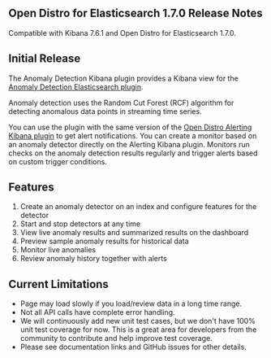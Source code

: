 ## Open Distro for Elasticsearch 1.7.0 Release Notes
Compatible with Kibana 7.6.1 and Open Distro for Elasticsearch 1.7.0.

## Initial Release
The Anomaly Detection Kibana plugin provides a Kibana view for the [Anomaly Detection Elasticsearch plugin](https://github.com/opendistro-for-elasticsearch/anomaly-detection).

Anomaly detection uses the Random Cut Forest (RCF) algorithm for detecting anomalous data points in streaming time series. 

You can use the plugin with the same version of the [Open Distro Alerting Kibana plugin](https://github.com/opendistro-for-elasticsearch/alerting-kibana-plugin) to get alert notifications. You can create a monitor based on an anomaly detector directly on the Alerting Kibana plugin. Monitors run checks on the anomaly detection results regularly and trigger alerts based on custom trigger conditions.

## Features

1. Create an anomaly detector on an index and configure features for the detector
2. Start and stop detectors at any time
3. View live anomaly results and summarized results on the dashboard
4. Preview sample anomaly results for historical data
5. Monitor live anomalies
6. Review anomaly history together with alerts

## Current Limitations

- Page may load slowly if you load/review data in a long time range.
- Not all API calls have complete error handling.
- We will continuously add new unit test cases, but we don't have 100% unit test coverage for now. This is a great area for developers from the community to contribute and help improve test coverage.
- Please see documentation links and GitHub issues for other details.